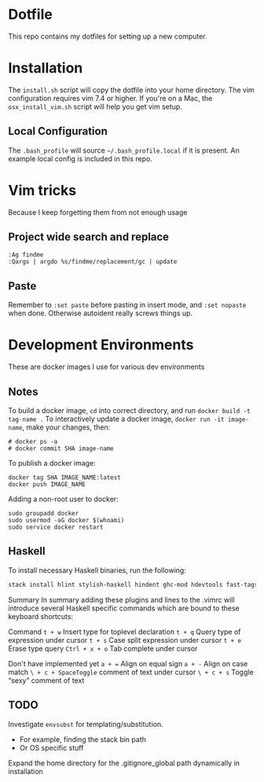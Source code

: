 # Dotfile

This repo contains my dotfiles for setting up a new computer.

# Installation

The `install.sh` script will copy the dotfile into your home directory. The vim configuration requires vim 7.4 or higher.
If you're on a Mac, the `osx_install_vim.sh` script will help you get vim setup.

## Local Configuration

The `.bash_profile` will source `~/.bash_profile.local` if it is present. An example local config is included in this repo.

# Vim tricks

Because I keep forgetting them from not enough usage

## Project wide search and replace
```
:Ag findme
:Qargs | argdo %s/findme/replacement/gc | update
```

## Paste

Remember to `:set paste` before pasting in insert mode, and `:set nopaste` when done.
Otherwise autoident really screws things up.

# Development Environments

These are docker images I use for various dev environments

## Notes

To build a docker image, `cd` into correct directory, and run `docker build -t tag-name .`
To interactively update a docker image, `docker run -it image-name`, make your changes, then:
```
# docker ps -a
# docker commit SHA image-name
```

To publish a docker image:
```
docker tag SHA IMAGE_NAME:latest
docker push IMAGE_NAME
```

Adding a non-root user to docker:
```
sudo groupadd docker
sudo usermod -aG docker $(whoami)
sudo service docker restart
```

## Haskell

To install necessary Haskell binaries, run the following:

```bash
stack install hlint stylish-haskell hindent ghc-mod hdevtools fast-tags
```

Summary
In summary adding these plugins and lines to the .vimrc will introduce several Haskell specific commands which are bound to these keyboard shortcuts:

Command
`t + w` Insert type for toplevel declaration
`t + q` Query type of expression under cursor
`t + s` Case split expression under cursor
`t + e` Erase type query
`Ctrl + x + o` Tab complete under cursor

Don't have implemented yet
`a + =` Align on equal sign
`a + -` Align on case match
`\ + c + SpaceToggle` comment of text under cursor
`\ + c + s` Toggle “sexy” comment of text

## TODO

Investigate `envsubst` for templating/substitution.
  - For example, finding the stack bin path
  - Or OS specific stuff

Expand the home directory for the .gitignore_global path dynamically in installation
